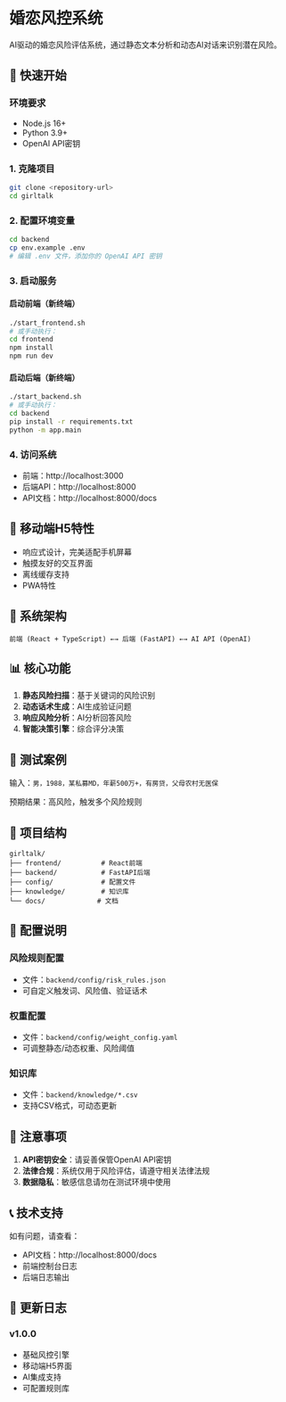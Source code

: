 # 婚恋风控系统

AI驱动的婚恋风险评估系统，通过静态文本分析和动态AI对话来识别潜在风险。

## 🚀 快速开始

### 环境要求
- Node.js 16+
- Python 3.9+
- OpenAI API密钥

### 1. 克隆项目
```bash
git clone <repository-url>
cd girltalk
```

### 2. 配置环境变量
```bash
cd backend
cp env.example .env
# 编辑 .env 文件，添加你的 OpenAI API 密钥
```

### 3. 启动服务

#### 启动前端（新终端）
```bash
./start_frontend.sh
# 或手动执行：
cd frontend
npm install
npm run dev
```

#### 启动后端（新终端）
```bash
./start_backend.sh
# 或手动执行：
cd backend
pip install -r requirements.txt
python -m app.main
```

### 4. 访问系统
- 前端：http://localhost:3000
- 后端API：http://localhost:8000
- API文档：http://localhost:8000/docs

## 📱 移动端H5特性

- 响应式设计，完美适配手机屏幕
- 触摸友好的交互界面
- 离线缓存支持
- PWA特性

## 🔧 系统架构

```
前端 (React + TypeScript) ←→ 后端 (FastAPI) ←→ AI API (OpenAI)
```

## 📊 核心功能

1. **静态风险扫描**：基于关键词的风险识别
2. **动态话术生成**：AI生成验证问题
3. **响应风险分析**：AI分析回答风险
4. **智能决策引擎**：综合评分决策

## 🎯 测试案例

输入：`男，1988，某私募MD，年薪500万+，有房贷，父母农村无医保`

预期结果：高风险，触发多个风险规则

## 📁 项目结构

```
girltalk/
├── frontend/          # React前端
├── backend/           # FastAPI后端
├── config/            # 配置文件
├── knowledge/         # 知识库
└── docs/             # 文档
```

## 🔑 配置说明

### 风险规则配置
- 文件：`backend/config/risk_rules.json`
- 可自定义触发词、风险值、验证话术

### 权重配置
- 文件：`backend/config/weight_config.yaml`
- 可调整静态/动态权重、风险阈值

### 知识库
- 文件：`backend/knowledge/*.csv`
- 支持CSV格式，可动态更新

## 🚨 注意事项

1. **API密钥安全**：请妥善保管OpenAI API密钥
2. **法律合规**：系统仅用于风险评估，请遵守相关法律法规
3. **数据隐私**：敏感信息请勿在测试环境中使用

## 📞 技术支持

如有问题，请查看：
- API文档：http://localhost:8000/docs
- 前端控制台日志
- 后端日志输出

## 🔄 更新日志

### v1.0.0
- 基础风控引擎
- 移动端H5界面
- AI集成支持
- 可配置规则库
